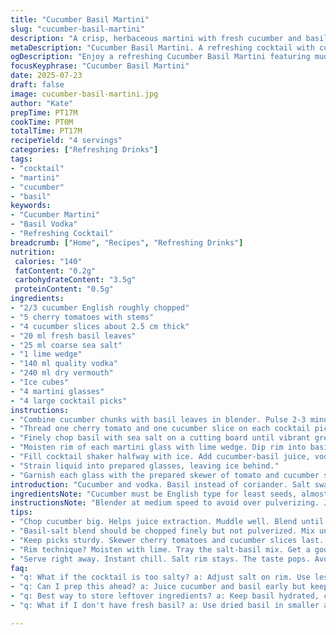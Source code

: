 ```yaml
---
title: "Cucumber Basil Martini"
slug: "cucumber-basil-martini"
description: "A crisp, herbaceous martini with fresh cucumber and basil notes. Uses muddled cucumber for juice, vodka, and dry vermouth. Rimmed with a basil-salt blend. Garnished with cherry tomatoes and cucumber slices on skewers. Chill and shake with ice. Salt mixture adds a savory bite. Fresh lime for rim moisture adds citrus brightness."
metaDescription: "Cucumber Basil Martini. A refreshing cocktail with cucumber, basil, and a savory salt rim. Perfect for summer gatherings."
ogDescription: "Enjoy a refreshing Cucumber Basil Martini featuring muddled cucumber, fresh basil, and a basil-salt rim. Let's mix it up."
focusKeyphrase: "Cucumber Basil Martini"
date: 2025-07-23
draft: false
image: cucumber-basil-martini.jpg
author: "Kate"
prepTime: PT17M
cookTime: PT0M
totalTime: PT17M
recipeYield: "4 servings"
categories: ["Refreshing Drinks"]
tags:
- "cocktail"
- "martini"
- "cucumber"
- "basil"
keywords:
- "Cucumber Martini"
- "Basil Vodka"
- "Refreshing Cocktail"
breadcrumb: ["Home", "Recipes", "Refreshing Drinks"]
nutrition: 
 calories: "140"
 fatContent: "0.2g"
 carbohydrateContent: "3.5g"
 proteinContent: "0.5g"
ingredients:
- "2/3 cucumber English roughly chopped"
- "5 cherry tomatoes with stems"
- "4 cucumber slices about 2.5 cm thick"
- "20 ml fresh basil leaves"
- "25 ml coarse sea salt"
- "1 lime wedge"
- "140 ml quality vodka"
- "240 ml dry vermouth"
- "Ice cubes"
- "4 martini glasses"
- "4 large cocktail picks"
instructions:
- "Combine cucumber chunks with basil leaves in blender. Pulse 2-3 minutes until well pureed. Pour into strainer. Let juice drip without squeezing until you have roughly 50 ml juice. Reserve."
- "Thread one cherry tomato and one cucumber slice on each cocktail pick. Set aside."
- "Finely chop basil with sea salt on a cutting board until vibrant green salt. Transfer to small shallow bowl."
- "Moisten rim of each martini glass with lime wedge. Dip rim into basil salt mixture, coating well. Tap off excess."
- "Fill cocktail shaker halfway with ice. Add cucumber-basil juice, vodka, and vermouth. Shake energetically for 20 seconds."
- "Strain liquid into prepared glasses, leaving ice behind."
- "Garnish each glass with the prepared skewer of tomato and cucumber slices."
introduction: "Cucumber and vodka. Basil instead of coriander. Salt swapped to sea salt, coarser but less quantity. Tomatoes still with stems. Rim gets a twist. Juice strained differently, less volume but more flavor concentration. Some shaking longer by 5 seconds. Everything cut slightly bigger, chunkier pieces, demand a rough edge. No sugar, no fuss. Cool down fast, serve immediately. Skip presser to keep clear juice. Basil’s earthiness clashing with salty edge. Citrusy lime juice, a hint of summer heat grabbed from the rim. All in just over fifteen minutes."
ingredientsNote: "Cucumber must be English type for least seeds, almost watery juice. Basil replaces cilantro, softer taste but aromatic, plays well with bright cucumber. Sea salt coarse texture grabs aromas better, mix thoroughly to color the salt with basil. Cherry tomatoes add sweet pop and color contrast. Vodka: smooth, clean base. Vermouth dry but balanced. Ice for chilling. Picks sturdy to hold slices. Lime wedge for rim moisture, helps salt stick better. Quantities shifted around to make flavors brighter but less salty. Chunk size bigger for visual impact and juice extraction."
instructionsNote: "Blender at medium speed to avoid over pulverizing. Juice strained but don’t press to avoid bitterness from pulp. Basil-salt mixture finely chopped, not pureed, aims for flecked, textured grit. Rim wet with lime, then rolled firmly in salt-basil mix to coat well. Shake vigorously enough to blend but no ice shards in drink. Strain out ice to keep martini crisp and chilled, no dilution. Skewer assembly done last to keep veggies fresh, placed gently on glass rim or inside. Serve immediately so salt rim stays intact and flavors fresh. Timing important: juice extraction takes time, shaking only brief. No dilutions or additional sweeteners."
tips:
- "Chop cucumber big. Helps juice extraction. Muddle well. Blend until smooth, but watch pulping. Extracting juice requires patience."
- "Basil-salt blend should be chopped finely but not pulverized. Mix until vibrant. Color matters - it enhances presentation and flavor."
- "Keep picks sturdy. Skewer cherry tomatoes and cucumber slices last. They stay fresh. Place gently on the rim for aesthetics."
- "Rim technique? Moisten with lime. Tray the salt-basil mix. Get a good coat. Tap off excess. Keeps flavors bold but not overwhelming."
- "Serve right away. Instant chill. Salt rim stays. The taste pops. Avoid letting ice melt. Maintain integrity of flavors. Crisp is key."
faq:
- "q: What if the cocktail is too salty? a: Adjust salt on rim. Use less salt. Experiment with the flavor balance."
- "q: Can I prep this ahead? a: Juice cucumber and basil early but keep separate. Assemble when ready. Freshness matters here."
- "q: Best way to store leftover ingredients? a: Keep basil hydrated, cucumber in water. Tomatoes at room temperature."
- "q: What if I don't have fresh basil? a: Use dried basil in smaller amounts. Fresh is brighter, but dried can work. Adjust taste."

---
```

